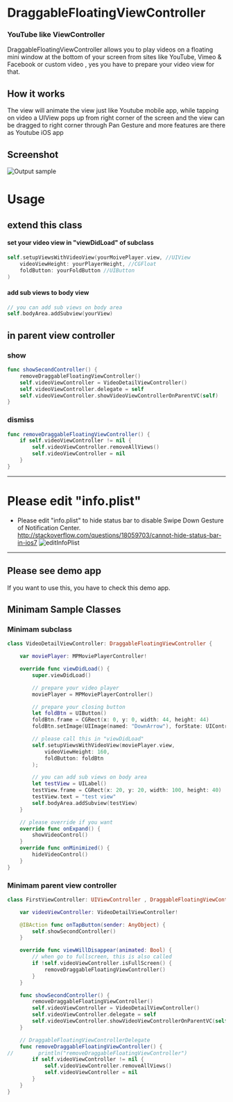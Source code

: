 


# DraggableFloatingViewController

### YouTube like ViewController

DraggableFloatingViewController allows you to play videos on a floating mini window at the bottom of your screen from sites like YouTube, Vimeo & Facebook or custom video , yes you have to prepare your video view for that.


How it works
------------
The view will animate the view just like Youtube mobile app, while tapping on video a UIView pops up from right corner of the screen and the view can be dragged to  right corner through Pan Gesture and more features are there as Youtube iOS app


Screenshot
------------
 ![Output sample](https://github.com/entotsu/DraggableFloatingViewController/raw/master/Screenshot2.gif)



# Usage


## extend this class

#### set your video view in "viewDidLoad" of subclass

```swift
self.setupViewsWithVideoView(yourMoivePlayer.view, //UIView
    videoViewHeight: yourPlayerHeight, //CGFloat
    foldButton: yourFoldButton //UIButton
)
```

#### add sub views to body view

```swift
// you can add sub views on body area
self.bodyArea.addSubview(yourView)
```

## in parent view controller

### show

```swift
func showSecondController() {
    removeDraggableFloatingViewController()
    self.videoViewController = VideoDetailViewController()
    self.videoViewController.delegate = self
    self.videoViewController.showVideoViewControllerOnParentVC(self)
}
```


### dismiss

```swift
func removeDraggableFloatingViewController() {
    if self.videoViewController != nil {
        self.videoViewController.removeAllViews()
        self.videoViewController = nil
    }
}
```




--------------------------------------------------


# Please edit "info.plist"
* Please edit "info.plist" to hide status bar to disable Swipe Down Gesture of Notification Center.
http://stackoverflow.com/questions/18059703/cannot-hide-status-bar-in-ios7
![editInfoPlist](http://i.stack.imgur.com/dM32P.png "editInfoPlist")


--------------------------------------------------

## Please see demo app
If you want to use this, you have to check this demo app.

## Minimam Sample Classes

### Minimam subclass

```swift
class VideoDetailViewController: DraggableFloatingViewController {

    var moviePlayer: MPMoviePlayerController!

    override func viewDidLoad() {
        super.viewDidLoad()

        // prepare your video player
        moviePlayer = MPMoviePlayerController()

        // prepare your closing button
        let foldBtn = UIButton()
        foldBtn.frame = CGRect(x: 0, y: 0, width: 44, height: 44)
        foldBtn.setImage(UIImage(named: "DownArrow"), forState: UIControlState.Normal)

        // please call this in "viewDidLoad"
        self.setupViewsWithVideoView(moviePlayer.view,
            videoViewHeight: 160,
            foldButton: foldBtn
        );

        // you can add sub views on body area
        let testView = UILabel()
        testView.frame = CGRect(x: 20, y: 20, width: 100, height: 40)
        testView.text = "test view"
        self.bodyArea.addSubview(testView)
    }

    // please override if you want
    override func onExpand() {
        showVideoControl()
    }
    override func onMinimized() {
        hideVideoControl()
    }
}
```


### Minimam parent view controller

```swift
class FirstViewController: UIViewController , DraggableFloatingViewControllerDelegate {

    var videoViewController: VideoDetailViewController!

    @IBAction func onTapButton(sender: AnyObject) {
        self.showSecondController()
    }

    override func viewWillDisappear(animated: Bool) {
        // when go to fullscreen, this is also called
        if !self.videoViewController.isFullScreen() {
            removeDraggableFloatingViewController()
        }
    }

    func showSecondController() {
        removeDraggableFloatingViewController()
        self.videoViewController = VideoDetailViewController()
        self.videoViewController.delegate = self
        self.videoViewController.showVideoViewControllerOnParentVC(self)
    }

    // DraggableFloatingViewControllerDelegate
    func removeDraggableFloatingViewController() {
//        println("removeDraggableFloatingViewController")
        if self.videoViewController != nil {
            self.videoViewController.removeAllViews()
            self.videoViewController = nil
        }
    }
}
```
